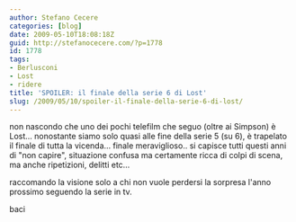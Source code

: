 ```yaml
---
author: Stefano Cecere
categories: [blog]
date: 2009-05-10T18:08:18Z
guid: http://stefanocecere.com/?p=1778
id: 1778
tags:
- Berlusconi
- Lost
- ridere
title: 'SPOILER: il finale della serie 6 di Lost'
slug: /2009/05/10/spoiler-il-finale-della-serie-6-di-lost/
---
```


non nascondo che uno dei pochi telefilm che seguo (oltre ai Simpson) è Lost… nonostante siamo solo quasi alle fine della serie 5 (su 6), è trapelato il finale di tutta la vicenda… finale meraviglioso.. si capisce tutti questi anni di "non capire", situazione confusa ma certamente ricca di colpi di scena, ma anche ripetizioni, delitti etc…

raccomando la visione solo a chi non vuole perdersi la sorpresa l'anno prossimo seguendo la serie in tv.
  
baci